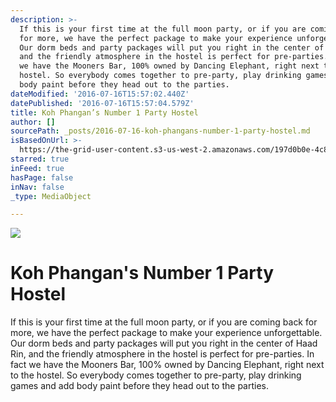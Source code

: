 ```yaml
---
description: >-
  If this is your first time at the full moon party, or if you are coming back
  for more, we have the perfect package to make your experience unforgettable.
  Our dorm beds and party packages will put you right in the center of Haad Rin,
  and the friendly atmosphere in the hostel is perfect for pre-parties. In fact
  we have the Mooners Bar, 100% owned by Dancing Elephant, right next to the
  hostel. So everybody comes together to pre-party, play drinking games and add
  body paint before they head out to the parties.
dateModified: '2016-07-16T15:57:02.440Z'
datePublished: '2016-07-16T15:57:04.579Z'
title: Koh Phangan’s Number 1 Party Hostel
author: []
sourcePath: _posts/2016-07-16-koh-phangans-number-1-party-hostel.md
isBasedOnUrl: >-
  https://the-grid-user-content.s3-us-west-2.amazonaws.com/197d0b0e-4c84-4d7a-8f2f-0d89b335f7cd.jpg
starred: true
inFeed: true
hasPage: false
inNav: false
_type: MediaObject

---
```

![](https://the-grid-user-content.s3-us-west-2.amazonaws.com/197d0b0e-4c84-4d7a-8f2f-0d89b335f7cd.jpg)

# **Koh Phangan's Number 1 Party Hostel**

If this is your first time at the full moon party, or if you are coming back for more, we have the perfect package to make your experience unforgettable. Our dorm beds and party packages will put you right in the center of Haad Rin, and the friendly atmosphere in the hostel is perfect for pre-parties. In fact we have the Mooners Bar, 100% owned by Dancing Elephant, right next to the hostel. So everybody comes together to pre-party, play drinking games and add body paint before they head out to the parties.